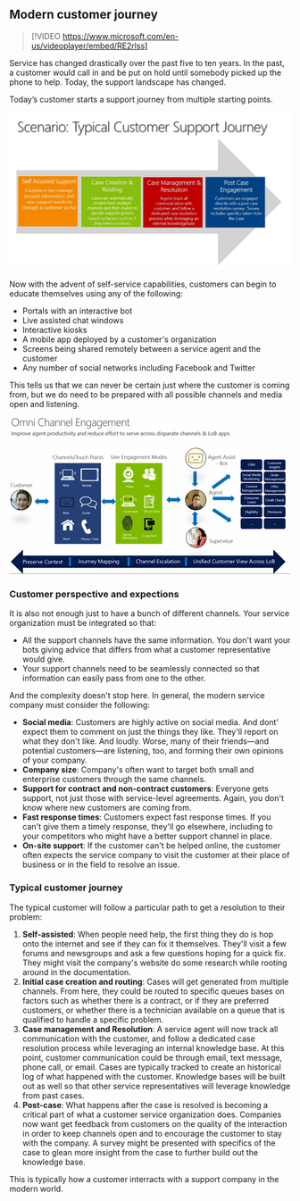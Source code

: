 ## Modern customer journey

> [!VIDEO https://www.microsoft.com/en-us/videoplayer/embed/RE2rlss]

Service has changed drastically over the past five to ten years. In the past, a customer would call in and be put on hold until somebody picked up the phone to help. Today, the support landscape has changed. 

Today’s customer starts a support journey from multiple starting points. 

![Modern customer journey](../media/customer-journey.jpg)

Now with the advent of self-service capabilities, customers can begin to educate themselves using any of the following:

- Portals with an interactive bot
- Live assisted chat windows
- Interactive kiosks
- A mobile app deployed by a customer's organization
- Screens being shared remotely between a service agent and the customer
- Any number of social networks including Facebook and Twitter

This tells us that we can never be certain just where the customer is coming from, but we do need to be prepared with all possible channels and media open and listening.

![Modern customer journey](../media/customer-journey2.png)

### Customer perspective and expections
It is also not enough just to have a bunch of different channels. Your service organization must be integrated so that:

- All the support channels have the same information. You don't want your bots giving advice that differs from what a customer representative would give.
- Your support channels need to be seamlessly connected so that information can easily pass from one to the other.

And the complexity doesn't stop here. In general, the modern service company must consider the following:

- **Social media**: Customers are highly active on social media. And dont' expect them to comment on just the things they like. They'll report on what they don't like. And loudly. Worse, many of their friends—and potential customers—are listening, too, and forming their own opinions of your company.
- **Company size**: Company's often want to target both small and enterprise customers through the same channels.
- **Support for contract and non-contract customers**: Everyone gets support, not just those with service-level agreements. Again, you don't know where new customers are coming from.
- **Fast response times**: Customers expect fast response times. If you can't give them a timely response, they'll go elsewhere, including to your competitors who might have a better support channel in place.
- **On-site support**: If the customer can't be helped online, the customer often expects the service company to visit the customer at their place of business or in the field to resolve an issue. 

### Typical customer journey
The typical customer will follow a particular path to get a resolution to their problem:

1. **Self-assisted**: When people need help, the first thing they do is hop onto the internet and see if they can fix it themselves. They'll visit a few forums and newsgroups and ask a few questions hoping for a quick fix. They might visit the company's website do some research while rooting around in the documentation.
1. **Initial case creation and routing**: Cases will get generated from multiple channels. From here, they could be routed to specific queues bases on factors such as whether there is a contract, or if they are preferred customers, or whether there is a  technician available on a queue that is qualified to handle a specific problem.
1. **Case management and Resolution**: A service agent will now track all communication with the customer, and follow a dedicated case resolution process while leveraging an internal knowledge base. At this point, customer communication could be through email, text message, phone call, or email. Cases are typically tracked to create an historical log of what happened with the customer. Knowledge bases will be built out as well so that other service representatives will leverage knowledge from past cases.
1. **Post-case**: What happens after the case is resolved is becoming a critical part of what a customer service organization does. Companies now want get feedback from customers on the quality of the interaction in order to keep channels open and to encourage the customer to stay with the company. A survey might be presented with specifics of the case to glean more insight from the case to further build out the knowledge base.

This is typically how a customer interracts with a support company in the modern world.